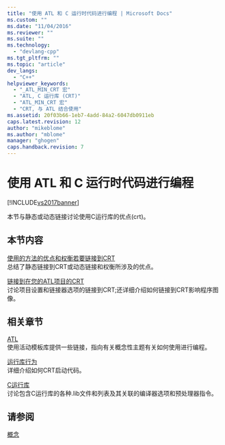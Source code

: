 ```yaml
---
title: "使用 ATL 和 C 运行时代码进行编程 | Microsoft Docs"
ms.custom: ""
ms.date: "11/04/2016"
ms.reviewer: ""
ms.suite: ""
ms.technology: 
  - "devlang-cpp"
ms.tgt_pltfrm: ""
ms.topic: "article"
dev_langs: 
  - "C++"
helpviewer_keywords: 
  - "_ATL_MIN_CRT 宏"
  - "ATL, C 运行库 (CRT)"
  - "ATL_MIN_CRT 宏"
  - "CRT, 与 ATL 结合使用"
ms.assetid: 20f03b66-1eb7-4add-84a2-6047db0911eb
caps.latest.revision: 12
author: "mikeblome"
ms.author: "mblome"
manager: "ghogen"
caps.handback.revision: 7
---
```

# 使用 ATL 和 C 运行时代码进行编程
[!INCLUDE[vs2017banner](../assembler/inline/includes/vs2017banner.md)]

本节与静态或动态链接讨论使用C运行库的优点\(crt\)。  
  
## 本节内容  
 [使用的方法的优点和权衡若要链接到CRT](../atl/benefits-and-tradeoffs-of-the-method-used-to-link-to-the-crt.md)  
 总结了静态链接到CRT或动态链接和权衡所涉及的优点。  
  
 [链接到在您的ATL项目的CRT](../atl/linking-to-the-crt-in-your-atl-project.md)  
 讨论项目设置和链接器选项的链接到CRT;还详细介绍如何链接到CRT影响程序图像。  
  
## 相关章节  
 [ATL](../atl/active-template-library-atl-concepts.md)  
 使用活动模板库提供一些链接，指向有关概念性主题有关如何使用进行编程。  
  
 [运行库行为](../build/run-time-library-behavior.md)  
 详细介绍如何CRT启动代码。  
  
 [C运行库](../c-runtime-library/crt-library-features.md)  
 讨论包含C运行库的各种.lib文件和列表及其关联的编译器选项和预处理器指令。  
  
## 请参阅  
 [概念](../atl/active-template-library-atl-concepts.md)